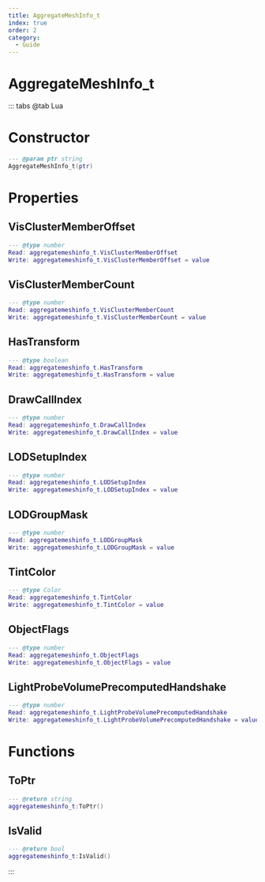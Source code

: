 ```yaml
---
title: AggregateMeshInfo_t
index: true
order: 2
category:
  - Guide
---
```


# AggregateMeshInfo_t

::: tabs
@tab Lua
# Constructor
```lua
--- @param ptr string
AggregateMeshInfo_t(ptr)
```
# Properties
## VisClusterMemberOffset 
```lua
--- @type number
Read: aggregatemeshinfo_t.VisClusterMemberOffset
Write: aggregatemeshinfo_t.VisClusterMemberOffset = value
```
## VisClusterMemberCount 
```lua
--- @type number
Read: aggregatemeshinfo_t.VisClusterMemberCount
Write: aggregatemeshinfo_t.VisClusterMemberCount = value
```
## HasTransform 
```lua
--- @type boolean
Read: aggregatemeshinfo_t.HasTransform
Write: aggregatemeshinfo_t.HasTransform = value
```
## DrawCallIndex 
```lua
--- @type number
Read: aggregatemeshinfo_t.DrawCallIndex
Write: aggregatemeshinfo_t.DrawCallIndex = value
```
## LODSetupIndex 
```lua
--- @type number
Read: aggregatemeshinfo_t.LODSetupIndex
Write: aggregatemeshinfo_t.LODSetupIndex = value
```
## LODGroupMask 
```lua
--- @type number
Read: aggregatemeshinfo_t.LODGroupMask
Write: aggregatemeshinfo_t.LODGroupMask = value
```
## TintColor 
```lua
--- @type Color
Read: aggregatemeshinfo_t.TintColor
Write: aggregatemeshinfo_t.TintColor = value
```
## ObjectFlags 
```lua
--- @type number
Read: aggregatemeshinfo_t.ObjectFlags
Write: aggregatemeshinfo_t.ObjectFlags = value
```
## LightProbeVolumePrecomputedHandshake 
```lua
--- @type number
Read: aggregatemeshinfo_t.LightProbeVolumePrecomputedHandshake
Write: aggregatemeshinfo_t.LightProbeVolumePrecomputedHandshake = value
```
# Functions
## ToPtr
```lua
--- @return string
aggregatemeshinfo_t:ToPtr()
```
## IsValid
```lua
--- @return bool
aggregatemeshinfo_t:IsValid()
```

:::
